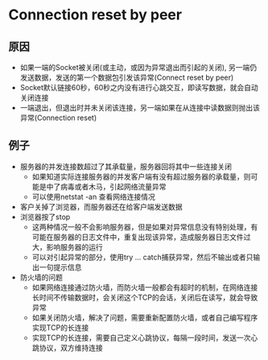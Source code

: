 # Connection reset by peer
## 原因
- 如果一端的Socket被关闭(或主动，或因为异常退出而引起的关闭), 另一端仍发送数据，发送的第一个数据包引发该异常(Connect reset by peer)
- Socket默认链接60秒，60秒之内没有进行心跳交互，即读写数据，就会自动关闭连接
- 一端退出，但退出时并未关闭该连接，另一端如果在从连接中读数据则抛出该异常(Connection reset)
## 例子
- 服务器的并发连接数超过了其承载量，服务器回将其中一些连接关闭
  - 如果知道实际连接服务器的并发客户端有没有超过服务器的承载量，则可能是中了病毒或者木马，引起网络流量异常
  - 可以使用netstat -an 查看网络连接情况
- 客户关掉了浏览器，而服务器还在给客户端发送数据
- 浏览器按了stop
  - 这两种情况一般不会影响服务器，但是如果对异常信息没有特别处理，有可能在服务器的日志文件中，重复出现该异常，造成服务器日志文件过大，影响服务器的运行
  - 可以对引起异常的部分，使用try ... catch捕获异常，然后不输出或者只输出一句提示信息
- 防火墙的问题
  - 如果网络连接通过防火墙，而防火墙一般都会有超时的机制，在网络连接长时间不传输数据时，会关闭这个TCP的会话，关闭后在读写，就会导致异常
  - 如果关闭防火墙，解决了问题，需要重新配置防火墙，或者自己编写程序实现TCP的长连接
  - 实现TCP的长连接，需要自己定义心跳协议，每隔一段时间，发送一次心跳协议，双方维持连接